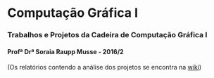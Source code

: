 # Computação Gráfica I

### Trabalhos e Projetos da Cadeira de Computação Gráfica I
#### Profª Drª Soraia Raupp Musse - 2016/2


(Os relatórios contendo a análise dos projetos se encontra na [wiki](https://github.com/allanmoreira/computacao_grafica_I/wiki))


